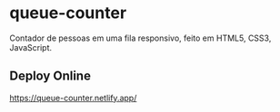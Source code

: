 # queue-counter
Contador de pessoas em uma fila responsivo, feito em HTML5, CSS3, JavaScript.

## Deploy Online
https://queue-counter.netlify.app/


